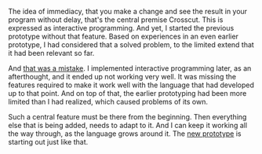 The idea of immediacy, that you make a change and see the result in your program
without delay, that's the central premise Crosscut. This is expressed as
interactive programming. And yet, I started the previous prototype without that
feature. Based on experiences in an even earlier prototype, I had considered
that a solved problem, to the limited extend that it had been relevant so far.

And [that was a mistake](/daily/2025-01-10). I implemented interactive
programming later, as an afterthought, and it ended up not working very well. It
was missing the features required to make it work well with the language that
had developed up to that point. And on top of that, the earlier prototyping had
been more limited than I had realized, which caused problems of its own.

Such a central feature must be there from the beginning. Then everything else
that is being added, needs to adapt to it. And I can keep it working all the way
through, as the language grows around it. The [new prototype](/daily/2025-01-08)
is starting out just like that.
